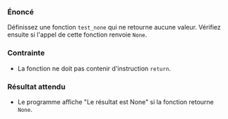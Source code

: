 ### Énoncé

Définissez une fonction ```test_none``` qui ne retourne aucune valeur. Vérifiez ensuite si l'appel de cette fonction renvoie ```None```.

### Contrainte

- La fonction ne doit pas contenir d'instruction ```return```.

### Résultat attendu

- Le programme affiche "Le résultat est None" si la fonction retourne ```None```.

